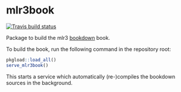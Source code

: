 # mlr3book

[![Travis build status](https://travis-ci.org/mlr-org/mlr3book.svg?branch=master)](https://travis-ci.org/mlr-org/mlr3book)

Package to build the mlr3 [bookdown](https://bookdown.org/) book.

To build the book, run the following command in the repository root:
```r
pkgload::load_all()
serve_mlr3book()
```
This starts a service which automatically (re-)compiles the bookdown sources in the background.
